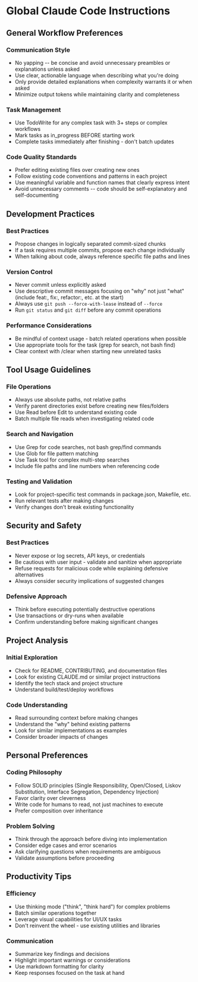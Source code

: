 # Global Claude Code Instructions

## General Workflow Preferences

### Communication Style

- No yapping -- be concise and avoid unnecessary preambles or explanations unless asked
- Use clear, actionable language when describing what you're doing
- Only provide detailed explanations when complexity warrants it or when asked
- Minimize output tokens while maintaining clarity and completeness

### Task Management

- Use TodoWrite for any complex task with 3+ steps or complex workflows
- Mark tasks as in_progress BEFORE starting work
- Complete tasks immediately after finishing - don't batch updates

### Code Quality Standards

- Prefer editing existing files over creating new ones
- Follow existing code conventions and patterns in each project
- Use meaningful variable and function names that clearly express intent
- Avoid unnecessary comments -- code should be self-explanatory and self-documenting

## Development Practices

### Best Practices

- Propose changes in logically separated commit-sized chunks
- If a task requires multiple commits, propose each change individually
- When talking about code, always reference specific file paths and lines

### Version Control

- Never commit unless explicitly asked
- Use descriptive commit messages focusing on "why" not just "what" (include feat:, fix:, refactor:, etc. at the start)
- Always use `git push --force-with-lease` instead of `--force`
- Run `git status` and `git diff` before any commit operations

### Performance Considerations

- Be mindful of context usage - batch related operations when possible
- Use appropriate tools for the task (grep for search, not bash find)
- Clear context with /clear when starting new unrelated tasks

## Tool Usage Guidelines

### File Operations

- Always use absolute paths, not relative paths
- Verify parent directories exist before creating new files/folders
- Use Read before Edit to understand existing code
- Batch multiple file reads when investigating related code

### Search and Navigation

- Use Grep for code searches, not bash grep/find commands
- Use Glob for file pattern matching
- Use Task tool for complex multi-step searches
- Include file paths and line numbers when referencing code

### Testing and Validation

- Look for project-specific test commands in package.json, Makefile, etc.
- Run relevant tests after making changes
- Verify changes don't break existing functionality

## Security and Safety

### Best Practices

- Never expose or log secrets, API keys, or credentials
- Be cautious with user input - validate and sanitize when appropriate
- Refuse requests for malicious code while explaining defensive alternatives
- Always consider security implications of suggested changes

### Defensive Approach

- Think before executing potentially destructive operations
- Use transactions or dry-runs when available
- Confirm understanding before making significant changes

## Project Analysis

### Initial Exploration

- Check for README, CONTRIBUTING, and documentation files
- Look for existing CLAUDE.md or similar project instructions
- Identify the tech stack and project structure
- Understand build/test/deploy workflows

### Code Understanding

- Read surrounding context before making changes
- Understand the "why" behind existing patterns
- Look for similar implementations as examples
- Consider broader impacts of changes

## Personal Preferences

### Coding Philosophy

- Follow SOLID principles (Single Responsibility, Open/Closed, Liskov Substitution, Interface Segregation, Dependency Injection)
- Favor clarity over cleverness
- Write code for humans to read, not just machines to execute
- Prefer composition over inheritance

### Problem Solving

- Think through the approach before diving into implementation
- Consider edge cases and error scenarios
- Ask clarifying questions when requirements are ambiguous
- Validate assumptions before proceeding

## Productivity Tips

### Efficiency

- Use thinking mode ("think", "think hard") for complex problems
- Batch similar operations together
- Leverage visual capabilities for UI/UX tasks
- Don't reinvent the wheel - use existing utilities and libraries

### Communication

- Summarize key findings and decisions
- Highlight important warnings or considerations
- Use markdown formatting for clarity
- Keep responses focused on the task at hand

